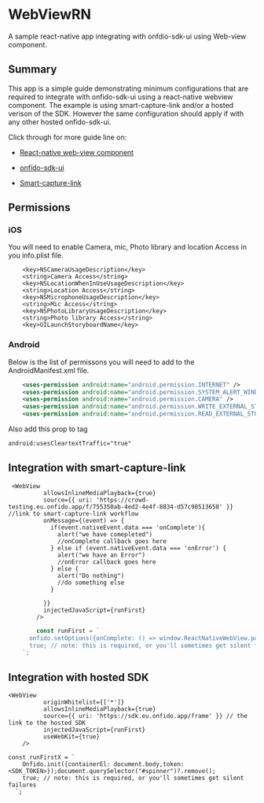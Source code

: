 # WebViewRN
A sample react-native app integrating with onfdio-sdk-ui using Web-view component. 

## Summary

This app is a simple guide demonstrating minimum configurations that are required to integrate with onfido-sdk-ui using a react-native webview component.
The example is using smart-capture-link and/or a hosted verison of the SDK. However the same configuration should apply if with any other hosted onfido-sdk-ui. 

Click through for more guide line on:
- [React-native web-view component](https://github.com/react-native-webview/react-native-webview/blob/master/docs/Guide.md)

- [onfido-sdk-ui](https://documentation.onfido.com/sdk/web/)

- [Smart-capture-link](https://developers.onfido.com/guide/smart-capture-link)



## Permissions

### iOS

You will need to enable Camera, mic, Photo library and location Access in you info.plist file. 

```info.plist
  	<key>NSCameraUsageDescription</key>
	<string>Camera Access</string>
	<key>NSLocationWhenInUseUsageDescription</key>
	<string>Location Access</string>
	<key>NSMicrophoneUsageDescription</key>
	<string>Mic Access</string>
	<key>NSPhotoLibraryUsageDescription</key>
	<string>Photo library Access</string>
	<key>UILaunchStoryboardName</key>
```

### Android

Below is the list of permissons you will need to add to the AndroidManifest.xml file. 

```AndroidManifest.xml
    <uses-permission android:name="android.permission.INTERNET" />
    <uses-permission android:name="android.permission.SYSTEM_ALERT_WINDOW"/>
    <uses-permission android:name="android.permission.CAMERA" />
    <uses-permission android:name="android.permission.WRITE_EXTERNAL_STORAGE"/>
    <uses-permission android:name="android.permission.READ_EXTERNAL_STORAGE" />
```    

Also add this prop to <application> tag

```AndroidManifest.xml
android:usesCleartextTraffic="true"
```  
    
## Integration with smart-capture-link



```WebView set up
 <WebView 
          allowsInlineMediaPlayback={true} 
          source={{ uri: 'https://crowd-testing.eu.onfido.app/f/755350ab-4ed2-4e4f-8834-d57c98513658' }} //link to smart-capture-link workflow
          onMessage={(event) => {
            if(event.nativeEvent.data === 'onComplete'){
              alert("we have comepleted")
              //onComplete callback goes here
            } else if (event.nativeEvent.data === 'onError') {
              alert("we have an Error")
              //onError callback goes here
            } else {
              alert("Do nothing")
              //do something else
            }

          }}
          injectedJavaScript={runFirst}
        />
```        

```js
        const runFirst = `
      onfido.setOptions({onComplete: () => window.ReactNativeWebView.postMessage("onComplete"),onError: () => window.ReactNativeWebView.postMessage("onError")});
      true; // note: this is required, or you'll sometimes get silent failures
    `;
``` 


##  Integration with hosted SDK
 
```WebView set up
<WebView 
          originWhitelist={['*']}
          allowsInlineMediaPlayback={true} 
          source={{ uri: 'https://sdk.eu.onfido.app/frame' }} // the link to the hosted SDK
          injectedJavaScript={runFirst}
          useWebKit={true}
    />
```

```Injected js
const runFirstX = `
    Onfido.init({containerEl: document.body,token: <SDK_TOKEN>});document.querySelector("#spinner")?.remove();
    true; // note: this is required, or you'll sometimes get silent failures
  `;
```
